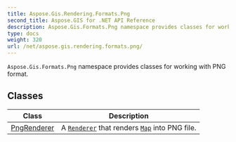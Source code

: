 ```yaml
---
title: Aspose.Gis.Rendering.Formats.Png
second_title: Aspose.GIS for .NET API Reference
description: Aspose.Gis.Formats.Png namespace provides classes for working with PNG format.
type: docs
weight: 320
url: /net/aspose.gis.rendering.formats.png/
---
```

`Aspose.Gis.Formats.Png` namespace provides classes for working with PNG format.

## Classes

| Class | Description |
| --- | --- |
| [PngRenderer](./pngrenderer/) | A [`Renderer`](../aspose.gis.rendering/renderer/) that renders [`Map`](../aspose.gis.rendering/map/) into PNG file. |


